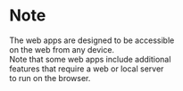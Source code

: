 # Note

The web apps are designed to be accessible   
on the web from any device.     
Note that some web apps include additional   
features that require a web or local server   
to run on the browser.